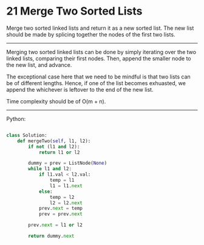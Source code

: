 # 21 Merge Two Sorted Lists

Merge two sorted linked lists and return it as a new sorted list. The new list
should be made by splicing together the nodes of the first two lists.

---

Merging two sorted linked lists can be done by simply iterating over the two
linked lists, comparing their first nodes. Then, append the smaller node to the
new list, and advance.

The exceptional case here that we need to be mindful is that two lists can be
of different lengths. Hence, if one of the list becomes exhuasted, we append
the whichever is leftover to the end of the new list.

Time complexity should be of O(m + n).

---

Python:

```python

class Solution:
    def mergeTwo(self, l1, l2):
        if not (l1 and l2):
            return l1 or l2

        dummy = prev = ListNode(None)
        while l1 and l2:
            if l1.val < l2.val:
                temp = l1
                l1 = l1.next
            else:
                temp = l2
                l2 = l2.next
            prev.next = temp
            prev = prev.next

        prev.next = l1 or l2

        return dummy.next
```
